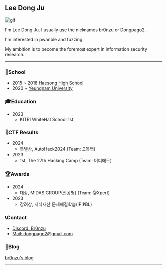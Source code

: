 ## Lee Dong Ju
![gif](https://media.giphy.com/media/v1.Y2lkPTc5MGI3NjExaTFwbTRqMnA2NmlvZ3JkdDZkMWhnem92eThwc3g4YXo1NWtxYnh0eCZlcD12MV9pbnRlcm5hbF9naWZfYnlfaWQmY3Q9Zw/r86PNgw8iI4WA/giphy.gif)

I'm Lee Dong Ju. I usually use the nicknames br0nzu or Dongpago2. 

I'm interested in pwanble and fuzzing.

My ambition is to become the foremost expert in information security research.

---

### 🏫School
- 2015 ~ 2018 [Haesong High School](https://haeseong-h.gne.go.kr/haeseong-h/main.do)
- 2020 ~ [Yeungnam University](https://www.yu.ac.kr/main/index.do)

### 🎓Education
- 2023
    - KITRI WhiteHat School 1st

### 🚩CTF Results
- 2024
    - 특별상, AutoHack2024 (Team: 오똑핵)
- 2023
    - 1st, The 27th Hacking Camp (Team: 어디에도)

### 🏆Awards
- 2024
    - 대상, MIDAS GROUP(전공형) (Team: @Xpert)
- 2023
    - 장려상, 지식재산 문제해결학습(IP:PBL) 

### 📞Contact
- <a href="https://www.discord.com/users/992834301752262656">Discord: Br0nzu</a><br>
- <a href="mailto:dongpago2@gmail.com">Mail: dongpago2@gmail.com</a>

### 👀Blog
[br0nzu's blog](https://br0nzu.github.io/)

---